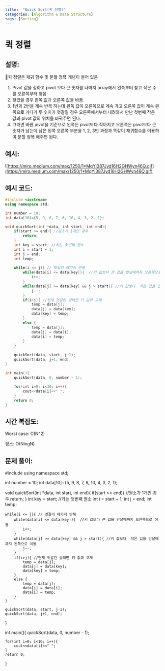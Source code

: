 ```yaml
---
title:  "Quick Sort(퀵 정렬)"
categories: [Algorithm & Data Structure]
tags: [Sorting]
---
```

# 퀵 정렬

## 설명:

🔎퀵 정렬은 재귀 함수 및 분할 정복 개념이 들어 있음

1. Pivot 값을 정하고 pivot 보다 큰 숫자를 나머지 array에서 왼쪽부터 찾고 작은 수를 오른쪽부터 찾음
2. 찾았을 경우 왼쪽 값과 오른쪽 값을 바꿈
3. 1번과 2번을 계속 반복 하는데 왼쪽 값이 오른쪽으로 계속 가고 오른쪽 값이 계속 왼쪽으로 가다가 두 숫자가 엇갈릴 경우 오른쪽에서부터 내려와서 만난 첫번째 작은 값과 pivot 값의 위치를 바꿔주면 된다.
4. 그러면 바뀐 pivot을 기준으로 왼쪽은 pivot보다 작아지고 오른쪽은 pivot보다 큰 숫자가 남는데 남은 왼쪽 오른쪽 부분을 1, 2, 3번 과정과 똑같이 재귀함수를 이용하여 분할 정복 해주면 된다.

## 예시:

![https://miro.medium.com/max/1250/1*MqYi387Jyd16H2GHWyn46Q.gif](https://miro.medium.com/max/1250/1*MqYi387Jyd16H2GHWyn46Q.gif)

## 예시 코드:

```cpp
#include <iostream>
using namespace std;

int number = 10;
int data[10]={5, 9, 8, 7, 6, 10, 4, 3, 2, 1};

void quickSort(int *data, int start, int end){
	if(start >= end){ //원소가 1개인 경우 
		return;
	}
	int key = start; //키는 첫번째 원소 
	int i = start + 1;
	int j = end; 
	int temp;
	
	while(i <= j){ // 엇갈리 때가지 반복
		while(data[i] <= data[key]){  //키 값보다 큰 값을 만날때까지 오른쪽으로 이동 
			i++;	
		}
		while(data[j] >= data[key] && j > start){ //키 값보다  작은 값을 만날때까지 왼쪽으로 이동 
			j--;
		}
		if(i>j){ //현재 엇갈린 상태면 키 값과 교체 
			temp = data[j];
			data[j] = data[key];
			data[key] = temp;
		}
		else {
			temp = data[j];
			data[j] = data[i];
			data[i] = temp;
		}
	}
	
	quickSort(data, start, j-1);
	quickSort(data, j+1, end);
}

int main(){
	quickSort(data, 0, number - 1);
	
	for(int i=0; i<10; i++){
		cout<<data[i]<<" ";
	}
	return 0;
}
```

## 시간 복잡도:

Worst case: O(N^2) 

평소: O(NlogN)

## 문제 풀이:

#include <iostream>
using namespace std;

int number = 10;
int data[10]={5, 9, 8, 7, 6, 10, 4, 3, 2, 1};

void quickSort(int *data, int start, int end){
if(start >= end){ //원소가 1개인 경우
return;
}
int key = start; //키는 첫번째 원소
int i = start + 1;
int j = end;
int temp;

```
while(i <= j){ // 엇갈리 때가지 반복
	while(data[i] <= data[key]){  //키 값보다 큰 값을 만날때까지 오른쪽으로 이동
		i++;
	}
	while(data[j] >= data[key] && j > start){ //키 값보다  작은 값을 만날때까지 왼쪽으로 이동
		j--;
	}
	if(i>j){ //현재 엇갈린 상태면 키 값과 교체
		temp = data[j];
		data[j] = data[key];
		data[key] = temp;
	}
	else {
		temp = data[j];
		data[j] = data[i];
		data[i] = temp;
	}
}

quickSort(data, start, j-1);
quickSort(data, j+1, end);

```

}

int main(){
quickSort(data, 0, number - 1);

```
for(int i=0; i<10; i++){
	cout<<data[i]<<" ";
}
return 0;

```

}